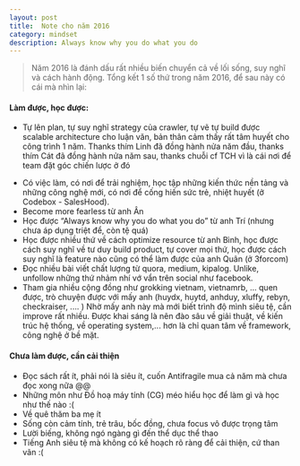 ```yaml
---
layout: post
title:  Note cho năm 2016
category: mindset
description: Always know why you do what you do 
---
```


> Năm 2016 là đánh dấu rất nhiều biến chuyển cả về lối sống, suy nghĩ và cách hành động.
> Tổng kết 1 số thứ trong năm 2016, để sau này có cái mà nhìn lại:

#### Làm được, học được:

+ Tự lên plan, tự suy nghĩ strategy của crawler, tự vẽ tự build được scalable architecture cho luận văn, bản thân cảm thấy rất tâm huyết cho công trình 1 năm. Thanks thím Linh đã đồng hành nửa năm đầu, thanks thím Cát đã đồng hành nửa năm sau, thanks chuỗi cf TCH vì là cái nơi để team đặt góc chiến lược ở đó

<!--description-->

+ Có việc làm, có nơi để trải nghiệm, học tập những kiến thức nền tảng và những công nghệ mới, có nơi để cống hiến sức trẻ, nhiệt huyết (ở Codebox - SalesHood).
+ Become more fearless từ anh Ân
+ Học được “Always know why you do what you do” từ anh Trí (nhưng chưa áp dụng triệt để, còn tệ quá)
+ Học được nhiều thứ về cách optimize resource từ anh Bình, học được cách suy nghĩ về tư duy build product, tự cover mọi thứ, học được cách suy nghĩ là feature nào cũng có thể làm được của anh Quân (ở 3forcom) 
+ Đọc nhiều bài viết chất lượng từ quora, medium, kipalog. Unlike, unfollow những thứ nhảm nhí vớ vẩn trên social như facebook.
+ Tham gia nhiều cộng đồng như grokking vietnam, vietnamrb, ...  quen được, trò chuyện được với mấy anh (huydx, huytd, anhduy, xluffy, rebyn, checkraiser, .... ) Nhờ mấy anh này mà mới biết trình độ mình siêu tệ, cần improve rất nhiều. Được khai sáng là nên đào sâu về giải thuật, về kiến trúc hệ thống, về operating system,... hơn là chỉ quan tâm về framework, công nghệ ở bề mặt.

#### Chưa làm được, cần cải thiện

+ Đọc sách rất ít, phải nói là siêu ít, cuốn Antifragile mua cả năm mà chưa đọc xong nữa @@
+ Những môn như Đồ hoạ máy tính (CG) méo hiểu học để làm gì và học như thế nào :( 
+ Về quê thăm ba mẹ ít
+ Sống còn cảm tính, trẻ trâu, bốc đồng, chưa focus vô được trọng tâm
+ Lười biếng, không ngó ngàng gì đến thể dục thể thao
+ Tiếng Anh siêu tệ mà không có kế hoạch rõ ràng để cải thiện, cứ than vãn :(